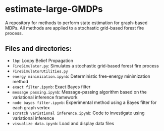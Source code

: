 # estimate-large-GMDPs

A repository for methods to perform state estimation for graph-based MDPs. All methods are applied to a stochastic grid-based forest fire process. 

## Files and directories:
- `lbp`: Loopy Belief Propagation
- `FireSimulator.py`: Simulates a stochastic grid-based forest fire process
- `FireSimulatorUtilities.py`
- `energy minimization.ipynb`: Deterministic free-energy minimization method
- `exact filter.ipynb`: Exact Bayes filter 
- `message passing.ipynb`: Message-passing algorithm based on the variational inference framework 
- `node bayes filter.ipynb`: Experimental method using a Bayes filter for each graph vertex
- `scratch variational inference.ipynb`: Code to investigate using variational inference
- `visualize data.ipynb`: Load and display data files